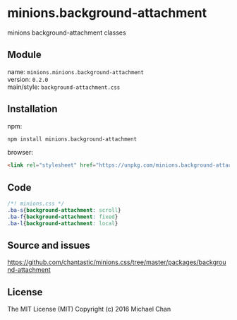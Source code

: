 # minions.background-attachment
minions background-attachment classes

## Module
name: `minions.minions.background-attachment`  
version: `0.2.0`  
main/style: `background-attachment.css`  

## Installation
npm:
```bash
npm install minions.background-attachment
```

browser:
```html
<link rel="stylesheet" href="https://unpkg.com/minions.background-attachment" />
```

## Code
```css
/*! minions.css */
.ba-s{background-attachment: scroll}
.ba-f{background-attachment: fixed}
.ba-l{background-attachment: local}

```

## Source and issues

https://github.com/chantastic/minions.css/tree/master/packages/background-attachment

## License

The MIT License (MIT)
Copyright (c) 2016 Michael Chan